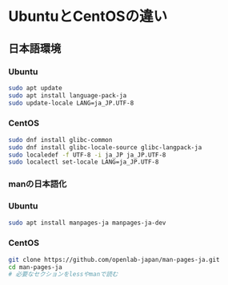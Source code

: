 # UbuntuとCentOSの違い

## 日本語環境

### Ubuntu

``` bash
sudo apt update
sudo apt install language-pack-ja
sudo update-locale LANG=ja_JP.UTF-8

```

### CentOS

``` bash
sudo dnf install glibc-common
sudo dnf install glibc-locale-source glibc-langpack-ja
sudo localedef -f UTF-8 -i ja_JP ja_JP.UTF-8
sudo localectl set-locale LANG=ja_JP.UTF-8

```

### manの日本語化

### Ubuntu

``` bash
sudo apt install manpages-ja manpages-ja-dev

```

### CentOS

``` bash
git clone https://github.com/openlab-japan/man-pages-ja.git
cd man-pages-ja
# 必要なセクションをlessやmanで読む

```